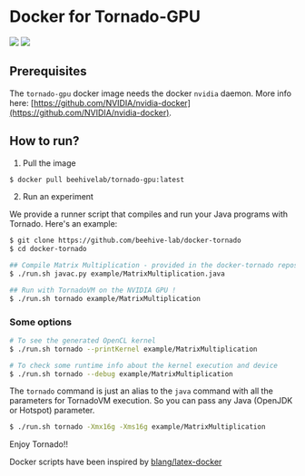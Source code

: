 # Docker for Tornado-GPU


![](https://img.shields.io/docker/pulls/beehivelab/tornado-gpu.svg)  [![](https://img.shields.io/badge/License-Apache%202.0-orange.svg)](https://opensource.org/licenses/Apache-2.0)

## Prerequisites

The `tornado-gpu` docker image needs the docker `nvidia` daemon. 
More info here: [https://github.com/NVIDIA/nvidia-docker](https://github.com/NVIDIA/nvidia-docker).

## How to run?

1) Pull the image

```bash
$ docker pull beehivelab/tornado-gpu:latest
```

2) Run an experiment

We provide a runner script that compiles and run your Java programs with Tornado. Here's an example: 

```bash
$ git clone https://github.com/beehive-lab/docker-tornado
$ cd docker-tornado

## Compile Matrix Multiplication - provided in the docker-tornado repository
$ ./run.sh javac.py example/MatrixMultiplication.java

## Run with TornadoVM on the NVIDIA GPU !
$ ./run.sh tornado example/MatrixMultiplication 
```

### Some options

```bash
# To see the generated OpenCL kernel
$ ./run.sh tornado --printKernel example/MatrixMultiplication

# To check some runtime info about the kernel execution and device
$ ./run.sh tornado --debug example/MatrixMultiplication
```

The `tornado` command is just an alias to the `java` command with all the parameters for TornadoVM execution. So you can pass any Java (OpenJDK or Hotspot) parameter.

```bash
$ ./run.sh tornado -Xmx16g -Xms16g example/MatrixMultiplication
```

Enjoy Tornado!! 

Docker scripts have been inspired by [blang/latex-docker](https://github.com/blang/latex-docker)
